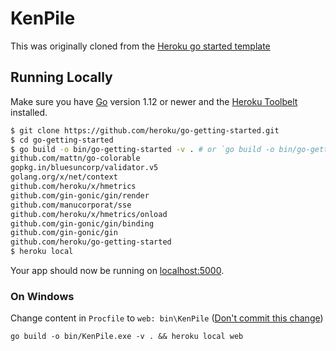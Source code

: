 
# KenPile

This was originally cloned from the [Heroku go started template](https://github.com/heroku/go-getting-started)

## Running Locally

Make sure you have [Go](http://golang.org/doc/install) version 1.12 or newer and the [Heroku Toolbelt](https://toolbelt.heroku.com/) installed.

```sh
$ git clone https://github.com/heroku/go-getting-started.git
$ cd go-getting-started
$ go build -o bin/go-getting-started -v . # or `go build -o bin/go-getting-started.exe -v .` in git bash
github.com/mattn/go-colorable
gopkg.in/bluesuncorp/validator.v5
golang.org/x/net/context
github.com/heroku/x/hmetrics
github.com/gin-gonic/gin/render
github.com/manucorporat/sse
github.com/heroku/x/hmetrics/onload
github.com/gin-gonic/gin/binding
github.com/gin-gonic/gin
github.com/heroku/go-getting-started
$ heroku local
```

Your app should now be running on [localhost:5000](http://localhost:5000/).

### On Windows

Change content in `Procfile` to  `web: bin\KenPile` ([Don't commit this change](https://github.com/heroku/go-getting-started/issues/14#issuecomment-605700693))

```
go build -o bin/KenPile.exe -v . && heroku local web
```